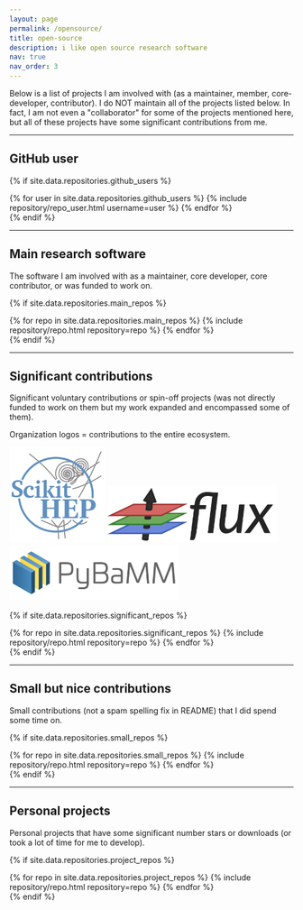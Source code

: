 ```yaml
---
layout: page
permalink: /opensource/
title: open-source
description: i like open source research software
nav: true
nav_order: 3
---
```


<!-- I primarily contribute to (and in some cases maintain) the **[PyBaMM ecosystem](https://github.com/pybamm-team/){:target="_blank"}**, **[Scikit-HEP/vector](https://github.com/scikit-hep/vector){:target="_blank"}** (and **[some surrounding packages](https://github.com/scikit-hep){:target="_blank"}**), **[Flux.jl](https://github.com/FluxML/Flux.jl){:target="_blank"}** (and **[some surrounding packages](https://github.com/FluxML){:target="_blank"}**), and random Open-Source Research Software. My minor contributions to Open-Source Research Software are scattered all across GitHub (from the **[Scikit-HEP ecosystem](https://github.com/scikit-hep/){:target="_blank"}**, **[Zarr](https://github.com/zarr-developers/zarr-python){:target="_blank"}**, to **[DeepXDE](https://github.com/lululxvi/deepxde){:target="_blank"}** and **[Scikits.odes](https://github.com/bmcage/odes){:target="_blank"}**). -->

Below is a list of projects I am involved with (as a maintainer, member, core-developer, contributor). I do NOT maintain all of the projects listed below. In fact, I am not even a "collaborator" for some of the projects mentioned here, but all of these projects have some significant contributions from me.

---

## GitHub user

{% if site.data.repositories.github_users %}
<div class="repositories d-flex flex-wrap flex-md-row flex-column justify-content-center align-items-center">
  {% for user in site.data.repositories.github_users %}
    {% include repository/repo_user.html username=user %}
  {% endfor %}
</div>
{% endif %}

---

## Main research software

The software I am involved with as a maintainer, core developer, core contributor, or was funded to work on.

{% if site.data.repositories.main_repos %}
<div class="repositories d-flex flex-wrap flex-md-row flex-column justify-content-around align-items-center">
  {% for repo in site.data.repositories.main_repos %}
    {% include repository/repo.html repository=repo %}
  {% endfor %}
</div>
{% endif %}

---

## Significant contributions

Significant voluntary contributions or spin-off projects (was not directly funded to work on them but my work expanded and encompassed some of them).

Organization logos = contributions to the entire ecosystem.

<div class="repositories d-flex flex-wrap flex-md-row flex-column justify-content-around align-items-center">
    <a href="https://github.com/scikit-hep/" target="_blank"><img src="/assets/img/scikit-hep-logo.png" style="width: 170px"/></a>
    <a href="https://github.com/FluxML/" target="_blank"><img src="/assets/img/flux-logo.png" style="width: 300px"/></a>
    <a href="https://github.com/pybamm-team/" target="_blank"><img src="/assets/img/pybamm-logo.png" style="width: 300px"/></a>
</div>

{% if site.data.repositories.significant_repos %}
<div class="repositories d-flex flex-wrap flex-md-row flex-column justify-content-around align-items-center">
  {% for repo in site.data.repositories.significant_repos %}
    {% include repository/repo.html repository=repo %}
  {% endfor %}
</div>
{% endif %}

---

## Small but nice contributions

Small contributions (not a spam spelling fix in README) that I did spend some time on.

{% if site.data.repositories.small_repos %}
<div class="repositories d-flex flex-wrap flex-md-row flex-column justify-content-around align-items-center">
  {% for repo in site.data.repositories.small_repos %}
    {% include repository/repo.html repository=repo %}
  {% endfor %}
</div>
{% endif %}

---

## Personal projects

Personal projects that have some significant number stars or downloads (or took a lot of time for me to develop).

{% if site.data.repositories.project_repos %}
<div class="repositories d-flex flex-wrap flex-md-row flex-column justify-content-around align-items-center">
  {% for repo in site.data.repositories.project_repos %}
    {% include repository/repo.html repository=repo %}
  {% endfor %}
</div>
{% endif %}
